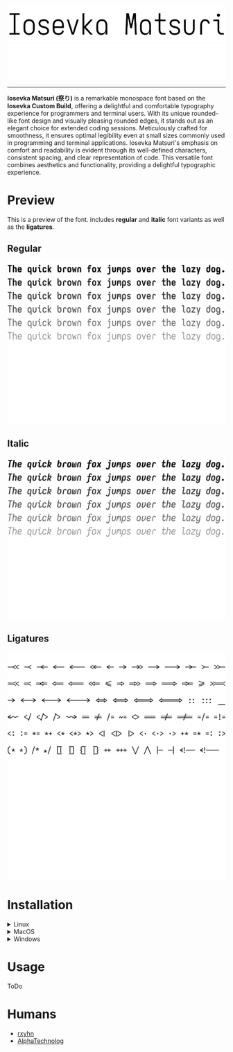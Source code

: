 <p align="center">
<img src="./assets/banner/dark.svg#gh-light-mode-only" title="Iosevka Matsuri Banner"/>
<img src="./assets/banner/light.svg#gh-dark-mode-only" title="Iosevka Matsuri Banner"/>
</p>

------------

**Iosevka Matsuri (祭り)** is a remarkable monospace font based on the **Iosevka Custom Build**,
offering a delightful and comfortable typography experience for programmers and terminal users.
With its unique rounded-like font design and visually pleasing rounded edges, it stands out as an
elegant choice for extended coding sessions. Meticulously crafted for smoothness, it ensures
optimal legibility even at small sizes commonly used in programming and terminal applications.
Iosevka Matsuri's emphasis on comfort and readability is evident through its well-defined characters,
consistent spacing, and clear representation of code. This versatile font combines aesthetics and
functionality, providing a delightful typographic experience.

# Preview

This is a preview of the font. includes **regular** and **italic** font variants as well as the **ligatures**.

## Regular

<p align="center">
<img src="./assets/preview/regular/dark.svg#gh-light-mode-only" title="Iosevka Matsuri Preview"/>
<img src="./assets/preview/regular/light.svg#gh-dark-mode-only" title="Iosevka Matsuri Preview"/>
</p>

## Italic

<p align="center">
<img src="./assets/preview/italic/dark.svg#gh-light-mode-only" title="Iosevka Matsuri Preview (Italic)"/>
<img src="./assets/preview/italic/light.svg#gh-dark-mode-only" title="Iosevka Matsuri Preview (Italic)"/>
</p>

## Ligatures

<p align="center">
<img src="./assets/preview/ligatures/dark.svg#gh-light-mode-only" title="Iosevka Matsuri Preview (Ligatures)"/>
<img src="./assets/preview/ligatures/light.svg#gh-dark-mode-only" title="Iosevka Matsuri Preview (Ligatures)"/>
</p>

# Installation

<!-- Start Installation for linux -->
<details>
  <summary>
    Linux
  </summary>

  <h3>
    Install via package manager
  </h3>


  <ul style="list-style-type: none;">
    <li>
      <details>
        <summary>
        Nix
        </summary>
        Lorem ipsum dolor sit amet, consectetur adipiscing elit. Nunc at tristique eros, sagittis elementum mauris. Etiam vehicula tempor ipsum. Praesent quis nibh iaculis, accumsan est nec, eleifend lorem. Duis scelerisque leo sit amet ligula ornare convallis. In a convallis arcu, id mollis orci. Nam blandit, sapien eu suscipit feugiat, turpis lacus condimentum lectus, quis consectetur turpis massa vel lacus. Sed eget turpis volutpat, tempus nisl et, tristique elit. Integer pharetra, erat quis sodales pellentesque, massa sem sodales est, vitae cursus erat magna id risus. Sed vitae pellentesque ante, ut porttitor lorem.
      </details>
    </li>
    <li>
      <details>
        <summary>
        AUR
        </summary>
        Lorem ipsum dolor sit amet, consectetur adipiscing elit. Nunc at tristique eros, sagittis elementum mauris. Etiam vehicula tempor ipsum. Praesent quis nibh iaculis, accumsan est nec, eleifend lorem. Duis scelerisque leo sit amet ligula ornare convallis. In a convallis arcu, id mollis orci. Nam blandit, sapien eu suscipit feugiat, turpis lacus condimentum lectus, quis consectetur turpis massa vel lacus. Sed eget turpis volutpat, tempus nisl et, tristique elit. Integer pharetra, erat quis sodales pellentesque, massa sem sodales est, vitae cursus erat magna id risus. Sed vitae pellentesque ante, ut porttitor lorem.
      </details>
    </li>
    <li>
      <details>
        <summary>
        APT
        </summary>
        Lorem ipsum dolor sit amet, consectetur adipiscing elit. Nunc at tristique eros, sagittis elementum mauris. Etiam vehicula tempor ipsum. Praesent quis nibh iaculis, accumsan est nec, eleifend lorem. Duis scelerisque leo sit amet ligula ornare convallis. In a convallis arcu, id mollis orci. Nam blandit, sapien eu suscipit feugiat, turpis lacus condimentum lectus, quis consectetur turpis massa vel lacus. Sed eget turpis volutpat, tempus nisl et, tristique elit. Integer pharetra, erat quis sodales pellentesque, massa sem sodales est, vitae cursus erat magna id risus. Sed vitae pellentesque ante, ut porttitor lorem.
      </details>
    </li>
    <li>
      <details>
        <summary>
        Portage
        </summary>
        Lorem ipsum dolor sit amet, consectetur adipiscing elit. Nunc at tristique eros, sagittis elementum mauris. Etiam vehicula tempor ipsum. Praesent quis nibh iaculis, accumsan est nec, eleifend lorem. Duis scelerisque leo sit amet ligula ornare convallis. In a convallis arcu, id mollis orci. Nam blandit, sapien eu suscipit feugiat, turpis lacus condimentum lectus, quis consectetur turpis massa vel lacus. Sed eget turpis volutpat, tempus nisl et, tristique elit. Integer pharetra, erat quis sodales pellentesque, massa sem sodales est, vitae cursus erat magna id risus. Sed vitae pellentesque ante, ut porttitor lorem.
      </details>
    </li>
  </ul>

  <h3>
    Manual Installation
  </h3>

  Lorem ipsum dolor sit amet, consectetur adipiscing elit. Nunc at tristique eros, sagittis elementum mauris. Etiam vehicula tempor ipsum. Praesent quis nibh iaculis, accumsan est nec, eleifend lorem. Duis scelerisque leo sit amet ligula ornare convallis. In a convallis arcu, id mollis orci. Nam blandit, sapien eu suscipit feugiat, turpis lacus condimentum lectus, quis consectetur turpis massa vel lacus. Sed eget turpis volutpat, tempus nisl et, tristique elit. Integer pharetra, erat quis sodales pellentesque, massa sem sodales est, vitae cursus erat magna id risus. Sed vitae pellentesque ante, ut porttitor lorem.
</details>
<!-- End Installation for linux -->

<details>
<summary>
MacOS
</summary>

<h3>
Install via brew
</h3>

```sh
$ brew install iosevka-mayukai
```

<h3>
Manual Installation
</h3>

Download the font, clone the repo balblablablablabblablabl
then: <a href="http://support.apple.com/kb/HT2509"> Follow instructions here </a>

</details>

<details>
<summary>
Windows
</summary>

Lorem ipsum dolor sit amet, consectetur adipiscing elit. Nunc at tristique eros, sagittis elementum mauris. Etiam vehicula tempor ipsum. Praesent quis nibh iaculis, accumsan est nec, eleifend lorem. Duis scelerisque leo sit amet ligula ornare convallis. In a convallis arcu, id mollis orci. Nam blandit, sapien eu suscipit feugiat, turpis lacus condimentum lectus, quis consectetur turpis massa vel lacus. Sed eget turpis volutpat, tempus nisl et, tristique elit. Integer pharetra, erat quis sodales pellentesque, massa sem sodales est, vitae cursus erat magna id risus. Sed vitae pellentesque ante, ut porttitor lorem.

</details>

# Usage

ToDo

# Humans

- [rxyhn](https://github.com/rxyhn)
- [AlphaTechnolog](https://github.com/AlphaTechnolog)

